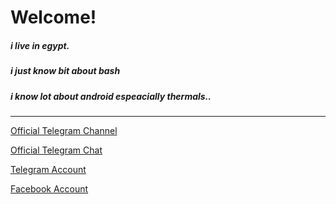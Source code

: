 # Welcome!
##### i live in egypt.
##### i just know bit about bash
##### i know lot about android espeacially thermals..

----------------------------------------------------------------
 <a href="https://t.me/ThermodX">Official Telegram Channel</a>
 
 <a href="https://t.me/Thermxocg">Official Telegram Chat</a>
 
 <a href="https://t.me/imUsif12">Telegram Account</a>
 
<a href="https://www.facebook.com/yousif.heathen.5/">Facebook Account</a>
